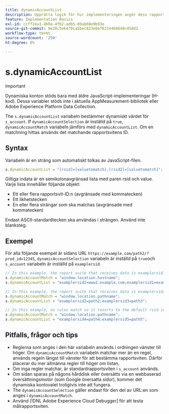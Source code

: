 ```yaml
---
title: dynamicAccountList
description: Upprätta logik för hur implementeringen avgör dess rapportserie.
feature: Implementation Basics
exl-id: ccff24a1-4b9a-4f62-adb5-09ab60e9b93e
source-git-commit: 9e20c5e6470ca5bec823e8ef6314468648c458d2
workflow-type: tm+mt
source-wordcount: '259'
ht-degree: 0%

---
```


# s.dynamicAccountList

>[!IMPORTANT]
>
>Dynamiska konton stöds bara med äldre JavaScript-implementeringar (H-kod). Dessa variabler stöds inte i aktuella AppMeasurement-bibliotek eller Adobe Experience Platform Data Collection.

The `s.dynamicAccountList` variabeln bestämmer dynamiskt värdet för `s_account`. If `dynamicAccountSelection` är inställd på `true`, `dynamicAccountMatch` variabeln jämförs med `dynamicAccountList`. Om en matchning hittas används det matchande rapportsvitens ID.

## Syntax

Variabeln är en sträng som automatiskt tolkas av JavaScript-filen.

```JavaScript
s.dynamicAccountList = "[rsid]=[valuetomatch],[rsid2]=[valuetomatch]";
```

Giltiga indata är en semikolonavgränsad lista med paren rsid och value. Varje lista innehåller följande objekt:

* Ett eller flera rapportsvit-ID:n (avgränsade med kommatecken)
* Ett likhetstecken
* En eller flera strängar som ska matchas (avgränsade med kommatecken)

Endast ASCII-standardtecken ska användas i strängen. Använd inte blanksteg.

## Exempel

För alla följande exempel är sidans URL `https://example.com/path2/?prod_id=12345`, `dynamicAccountSelection` variabeln är inställd på `true`och `s_account` variabeln är inställd på `examplersid`.

```js
// In this example, the report suite that receives data is examplersid1.
s.dynamicAccountMatch = "window.location.hostname";
s.dynamicAccountList = "examplersid2=www2.example.com;examplersid1=example.com";

// In this example, the report suite that receives data is examplersid2.
s.dynamicAccountMatch = "window.location.pathname";
s.dynamicAccountList = "examplersid2=path2;examplersid3=path3";

// In this example, no rules match so it resorts to the default rsid in s_account, examplersid.
s.dynamicAccountMatch = "window.location.pathname";
s.dynamicAccountList = "examplersid4=path4;examplersid5=path5";
```

## Pitfalls, frågor och tips

* Reglerna som anges i den här variabeln används i ordningen vänster till höger. Om `dynamicAccountMatch` variabeln matchar mer än en regel, används regeln längst till vänster för att bestämma rapportsviten. Därför placerar du mer allmänna regler till höger om listan.
* Om inga regler matchar, är standardrapportsviten i `s_account` används.
* Om sidan sparas på någons hårddisk eller översätts via en webbaserad översättningsmotor (som Google översatta sidor), kommer det dynamiska kontovalet troligtvis inte att fungera.
* The `dynamicAccountSelection` gäller endast för den del av URL:en som anges i `dynamicAccountMatch`.
* Använd [!DNL Adobe Experience Cloud Debugger] för att testa målrapportsviten.
